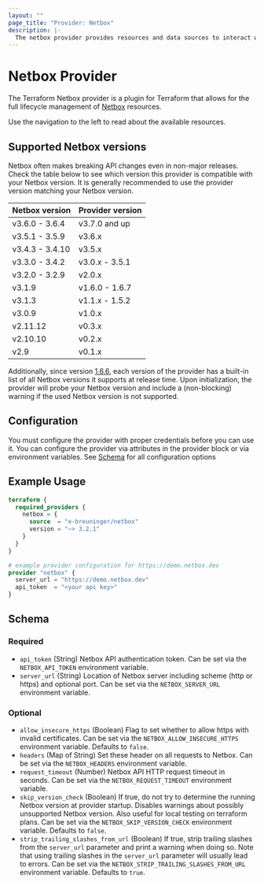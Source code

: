 ```yaml
---
layout: ""
page_title: "Provider: Netbox"
description: |-
  The netbox provider provides resources and data sources to interact with Netbox.
---
```


# Netbox Provider

The Terraform Netbox provider is a plugin for Terraform that allows for the full lifecycle management of [Netbox](https://docs.netbox.dev/en/stable/) resources.

Use the navigation to the left to read about the available resources.

## Supported Netbox versions
Netbox often makes breaking API changes even in non-major releases. Check the table below to see which version this provider is compatible with your Netbox version. It is generally recommended to use the provider version matching your Netbox version.

| Netbox version  | Provider version |
| --------------- | ---------------- |
| v3.6.0 - 3.6.4  | v3.7.0 and up    |
| v3.5.1 - 3.5.9  | v3.6.x           |
| v3.4.3 - 3.4.10 | v3.5.x           |
| v3.3.0 - 3.4.2  | v3.0.x - 3.5.1   |
| v3.2.0 - 3.2.9  | v2.0.x           |
| v3.1.9          | v1.6.0 - 1.6.7   |
| v3.1.3          | v1.1.x - 1.5.2   |
| v3.0.9          | v1.0.x           |
| v2.11.12        | v0.3.x           |
| v2.10.10        | v0.2.x           |
| v2.9            | v0.1.x           |

Additionally, since version [1.6.6](https://github.com/e-breuninger/terraform-provider-netbox/commit/0b0b2fffa54d4ab2e5f1677e948b01e56ba211c8), each version of the provider has a built-in list of all Netbox versions it supports at release time. Upon initialization, the provider will probe your Netbox version and include a (non-blocking) warning if the used Netbox version is not supported.

## Configuration
You must configure the provider with proper credentials before you can use it. You can configure the provider via attributes in the provider block or via environment variables. See [Schema](#schema) for all configuration options

## Example Usage

```terraform
terraform {
  required_providers {
    netbox = {
      source  = "e-breuninger/netbox"
      version = "~> 3.2.1"
    }
  }
}

# example provider configuration for https://demo.netbox.dev
provider "netbox" {
  server_url = "https://demo.netbox.dev"
  api_token  = "<your api key>"
}
```

<!-- schema generated by tfplugindocs -->
## Schema

### Required

- `api_token` (String) Netbox API authentication token. Can be set via the `NETBOX_API_TOKEN` environment variable.
- `server_url` (String) Location of Netbox server including scheme (http or https) and optional port. Can be set via the `NETBOX_SERVER_URL` environment variable.

### Optional

- `allow_insecure_https` (Boolean) Flag to set whether to allow https with invalid certificates. Can be set via the `NETBOX_ALLOW_INSECURE_HTTPS` environment variable. Defaults to `false`.
- `headers` (Map of String) Set these header on all requests to Netbox. Can be set via the `NETBOX_HEADERS` environment variable.
- `request_timeout` (Number) Netbox API HTTP request timeout in seconds. Can be set via the `NETBOX_REQUEST_TIMEOUT` environment variable.
- `skip_version_check` (Boolean) If true, do not try to determine the running Netbox version at provider startup. Disables warnings about possibly unsupported Netbox version. Also useful for local testing on terraform plans. Can be set via the `NETBOX_SKIP_VERSION_CHECK` environment variable. Defaults to `false`.
- `strip_trailing_slashes_from_url` (Boolean) If true, strip trailing slashes from the `server_url` parameter and print a warning when doing so. Note that using trailing slashes in the `server_url` parameter will usually lead to errors. Can be set via the `NETBOX_STRIP_TRAILING_SLASHES_FROM_URL` environment variable. Defaults to `true`.
